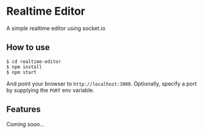 # Realtime Editor

A simple realtime editor using socket.io

## How to use

```
$ cd realtime-editor
$ npm install
$ npm start
```

And point your browser to `http://localhost:3000`. Optionally, specify
a port by supplying the `PORT` env variable.

## Features

Coming soon...